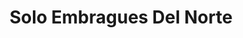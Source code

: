 ---
title: "Solo Embragues Del Norte"
url: /barrios-unidos/solo-embragues-del-norte/
shop: Autoteile
---